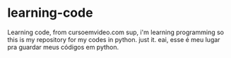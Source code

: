 # learning-code
Learning code, from cursoemvideo.com
sup, i'm learning programming so this is my repository for my codes in python. just it.
eai, esse é meu lugar pra guardar meus códigos em python.
